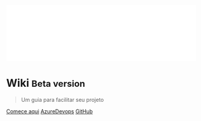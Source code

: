 ![logo](_images/Institucional/logo_branco.png)

# Wiki <small>Beta version</small>

> Um guia para facilitar seu projeto

[Comece aqui](README)
[AzureDevops](https://dev.azure.com/bz-devops/Arquitetura%20-%20Testes)
[GitHub](README)

